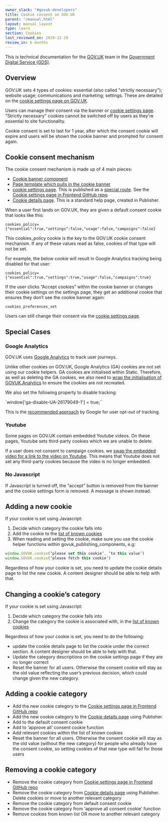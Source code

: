 ```yaml
---
owner_slack: "#govuk-developers"
title: Cookie consent on GOV.UK
parent: "/manual.html"
layout: manual_layout
type: learn
section: Cookies
last_reviewed_on: 2019-12-19
review_in: 6 months
---
```


This is technical documentation for the [GOV.UK](https://www.gov.uk/) team in the [Government
Digital Service (GDS)](https://gds.blog.gov.uk/about/).

## Overview

GOV.UK sets 4 types of cookies: essential (also called "strictly necessary"); website usage; communications and marketing; settings. These are detailed on the [cookie settings page on GOV.UK][cookie settings page].

Users can manage their consent via the banner or [cookie settings page]. "Strictly necessary" cookies cannot be switched off by users as they're essential to site functionality.

Cookie consent is set to last for 1 year, after which the consent cookie will expire and users will be shown the cookie banner and prompted for consent again.

## Cookie consent mechanism

The cookie consent mechanism is made up of 4 main pieces:

* [Cookie banner component]
* [Page template which pulls in the cookie banner]
* [cookie settings page]. This is published as a [special route]. See the [Cookie settings page in Frontend GitHub repo].
* [Cookie details page]. This is a standard help page, created in Publisher.

When a user first lands on GOV.UK, they are given a default consent cookie that looks like this:

`cookies_policy={"essential":true,"settings":false,"usage":false,"campaigns":false}`

This cookies_policy cookie is the key to the GOV.UK cookie consent mechanism. If any of these values read as false, cookies of that type will not be set.

For example, the below cookie will result in Google Analytics tracking being disabled for that user:

`cookies_policy={"essential":true,"settings":true,"usage":false,"campaigns":true}`

If the user clicks “Accept cookies” within the cookie banner or changes their cookie settings on the settings page, they get an additional cookie that ensures they don’t see the cookie banner again:

`cookies_preferences_set`

Users can still change their consent via the [cookie settings page].

## Special Cases

### Google Analytics

GOV.UK uses [Google Analytics](https://docs.publishing.service.gov.uk/manual/analytics.html) to track user journeys.

Unlike other cookies on GOV.UK, Google Analytics (GA) cookies are not set using our cookie helpers. GA cookies are initialised within Static. Therefore, as well as deleting the GA cookies, we also need to [wrap the initialisation of GOVUK.Analytics](https://github.com/alphagov/static/blob/master/app/assets/javascripts/analytics/static-analytics.js#L21) to ensure the cookies are not recreated.

We also set the following property to disable tracking:

`window['ga-disable-UA-26179049-1'] = true;``

This is the [recommended approach](https://developers.google.com/analytics/devguides/collection/analyticsjs/user-opt-out) by Google for user opt-out of tracking.

### Youtube

Some pages on GOV.UK contain embedded Youtube videos. On these pages, Youtube sets third-party cookies which we are unable to delete.

If a user does not consent to campaign cookies, we [swap the embedded video for a link to the video on Youtube](https://govuk-publishing-components.herokuapp.com/component-guide/govspeak/with_youtube_embed_disabled). This means that Youtube does not set any third-party cookies because the video is no longer embedded.

### No Javascript

If Javascript is turned off, the “accept” button is removed from the banner and the cookie settings form is removed. A message is shown instead.

## Adding a new cookie

If your cookie is set using Javascript:

1. Decide which category the cookie falls into
2. Add the cookie to the [list of known cookies](https://github.com/alphagov/govuk_publishing_components/blob/master/app/assets/javascripts/govuk_publishing_components/lib/cookie-functions.js#L14)
3. When reading and setting the cookie, make sure you use the cookie helper functions within govuk_publishing_components, e.g:

  ```js
  window.GOVUK.cookie(‘please set this cookie’, ‘to this value’)
  window.GOVUK.cookie(‘please fetch this cookie’)
  ```

Regardless of how your cookie is set, you need to update the cookie details page to list the new cookie. A content designer should be able to help with that.

## Changing a cookie’s category

If your cookie is set using Javascript:

1. Decide which category the cookie falls into
2. Change the category the cookie is associated with, in the [list of known cookies](https://github.com/alphagov/govuk_publishing_components/blob/master/app/assets/javascripts/govuk_publishing_components/lib/cookie-functions.js#L14)

Regardless of how your cookie is set, you need to do the following:

* update the cookie details page to list the cookie under the correct section. A content designer should be able to help with that.
* Update the category descriptions on the cookie settings page if they are no longer correct
* Reset the banner for all users. Otherwise the consent cookie will stay as the old value reflecting the user’s previous decision, which could change given the new category.

## Adding a cookie category

* Add the new cookie category to the [Cookie settings page in Frontend GitHub repo]
* Add the new cookie category to the [Cookie details page] using Publisher.
* Add to the default consent cookie
* Add to ‘approve all’ consent cookie function
* Add relevant cookies within the list of known cookies
* Reset the banner for all users. Otherwise the consent cookie will stay as the old value (without the new category) for people who already have the consent cookie, so setting cookies of that new type will fail for those users

## Removing a cookie category

* Remove the cookie category from [Cookie settings page in Frontend GitHub repo]
* Remove the cookie category from [Cookie details page] using Publisher. Delete cookies or move to another relevant category
* Remove the cookie category from default consent cookie
* Remove the cookie category from 'approve all consent cookie' function
* Remove cookies from known list OR move to another relevant category

[cookie settings page]: https://www.gov.uk/help/cookies
[Cookie settings page in Frontend GitHub repo]: https://github.com/alphagov/frontend/blob/master/app/views/help/cookie_settings.html.erb
[Page template which pulls in the cookie banner]: https://github.com/alphagov/static/blob/54706a6eddcf71e2d6cd36b3239798293530d4e6/app/views/layouts/govuk_template.html.erb#L50
[Cookie banner component]: https://govuk-publishing-components.herokuapp.com/component-guide/cookie_banner
[special route]: publish_special_routes.html
[Cookie details page]: https://www.gov.uk/help/cookie-details
